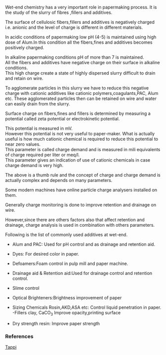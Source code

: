 Wet-end chemistry has a very important role in papermaking process. It is the study of the slurry of fibres ,fillers and additives.

The surface of cellulosic fibers,fillers and additives is negatively charged i.e. anionic and the level of charge is different in different materials.

In acidic conditions of papermaking  low pH (4-5) is maintained using high dose of Alum.In this condition all the fibers,fines and additives
becomes positively charged. 

In alkaline papermaking conditions  pH  of more than 7 is maintained.  
All the fibers and additives have negative charge on their surface   in alkaline
conditions.  
This high charge create a state of highly dispersed slurry difficult to drain and retain on wire.

To agglomerate particles in this slurry we have to reduce this negative charge with cationic additives like cationic polymers,coagulants,PAC,
Alum etc.
These agglomerated particles then can be retained on wire and water can easily drain from the slurry.

Surface charge on fibers,fines and fillers is determined by measuring a potential called zeta potential or electrokinetic potential.


This potential is measured in mV.   
However this potential  is not very useful to paper-maker.   What is actually useful is how much cationic chemical is
required to reduce this potential to near zero values.   
This parameter is called charge demand and is measured in mili equivalents of charge required per liter or meq/l.  
This parameter gives an indication of use of cationic chemicals in case charge demand is very high.

The above is a thumb rule and the concept of charge and charge demand is actually complex and depends on many parameters.

Some modern machines have online particle charge analysers installed on them.

Generally charge monitoring is done to improve retention and  drainage on wire.

However,since there are others factors also that affect retention and drainage, charge analysis is used in combination with others parameters.

Following is the list of commonly used additives at wet-end.

- Alum and PAC: Used for pH control and as drainage and retention aid.
- Dyes: For desired color in paper.
- Defoamers:Foam control in pulp mill and paper machine.
- Drainage aid & Retention aid:Used for drainage control and retention control.
- Slime control

- Optical Brighteners:Brightness improvement of paper
- Sizing Chemicals Rosin,AKD,ASA etc:
Control liquid penetration in paper.
-Fillers clay, CaCO<sub>3</sub>
Improve opacity,printing surface
- Dry strength resin:
Improve paper strength
### References
[Tappi](https://www.tappi.org/content/pdf/member_groups/paper/0101r241.pdf?shem=ssusxt)